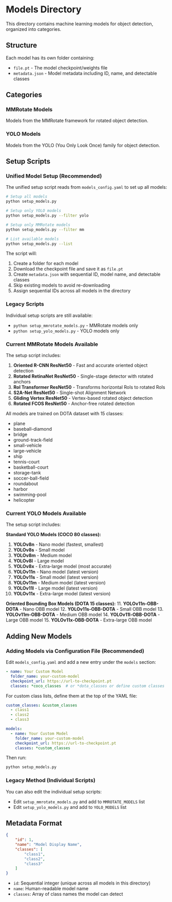# Models Directory

This directory contains machine learning models for object detection, organized into categories.

## Structure

Each model has its own folder containing:
- `file.pt` - The model checkpoint/weights file
- `metadata.json` - Model metadata including ID, name, and detectable classes

## Categories

### MMRotate Models
Models from the MMRotate framework for rotated object detection.

### YOLO Models
Models from the YOLO (You Only Look Once) family for object detection.

## Setup Scripts

### Unified Model Setup (Recommended)

The unified setup script reads from `models_config.yaml` to set up all models:

```bash
# Setup all models
python setup_models.py

# Setup only YOLO models
python setup_models.py --filter yolo

# Setup only MMRotate models
python setup_models.py --filter mm

# List available models
python setup_models.py --list
```

The script will:
1. Create a folder for each model
2. Download the checkpoint file and save it as `file.pt`
3. Create `metadata.json` with sequential ID, model name, and detectable classes
4. Skip existing models to avoid re-downloading
5. Assign sequential IDs across all models in the directory

### Legacy Scripts

Individual setup scripts are still available:
- `python setup_mmrotate_models.py` - MMRotate models only
- `python setup_yolo_models.py` - YOLO models only


### Current MMRotate Models Available

The setup script includes:
1. **Oriented R-CNN ResNet50** - Fast and accurate oriented object detection
2. **Rotated RetinaNet ResNet50** - Single-stage detector with rotated anchors
3. **RoI Transformer ResNet50** - Transforms horizontal RoIs to rotated RoIs
4. **S2A-Net ResNet50** - Single-shot Alignment Network
5. **Gliding Vertex ResNet50** - Vertex-based rotated object detection
6. **Rotated FCOS ResNet50** - Anchor-free rotated detection

All models are trained on DOTA dataset with 15 classes:
- plane
- baseball-diamond
- bridge
- ground-track-field
- small-vehicle
- large-vehicle
- ship
- tennis-court
- basketball-court
- storage-tank
- soccer-ball-field
- roundabout
- harbor
- swimming-pool
- helicopter

### Current YOLO Models Available

The setup script includes:

**Standard YOLO Models (COCO 80 classes):**
1. **YOLOv8n** - Nano model (fastest, smallest)
2. **YOLOv8s** - Small model
3. **YOLOv8m** - Medium model
4. **YOLOv8l** - Large model
5. **YOLOv8x** - Extra-large model (most accurate)
6. **YOLOv11n** - Nano model (latest version)
7. **YOLOv11s** - Small model (latest version)
8. **YOLOv11m** - Medium model (latest version)
9. **YOLOv11l** - Large model (latest version)
10. **YOLOv11x** - Extra-large model (latest version)

**Oriented Bounding Box Models (DOTA 15 classes):**
11. **YOLOv11n-OBB-DOTA** - Nano OBB model
12. **YOLOv11s-OBB-DOTA** - Small OBB model
13. **YOLOv11m-OBB-DOTA** - Medium OBB model
14. **YOLOv11l-OBB-DOTA** - Large OBB model
15. **YOLOv11x-OBB-DOTA** - Extra-large OBB model

## Adding New Models

### Adding Models via Configuration File (Recommended)

Edit `models_config.yaml` and add a new entry under the `models` section:

```yaml
- name: Your Custom Model
  folder_name: your-custom-model
  checkpoint_url: https://url-to-checkpoint.pt
  classes: *coco_classes  # or *dota_classes or define custom classes
```

For custom class lists, define them at the top of the YAML file:

```yaml
custom_classes: &custom_classes
  - class1
  - class2
  - class3

models:
  - name: Your Custom Model
    folder_name: your-custom-model
    checkpoint_url: https://url-to-checkpoint.pt
    classes: *custom_classes
```

Then run:
```bash
python setup_models.py
```

### Legacy Method (Individual Scripts)

You can also edit the individual setup scripts:
- Edit `setup_mmrotate_models.py` and add to `MMROTATE_MODELS` list
- Edit `setup_yolo_models.py` and add to `YOLO_MODELS` list

## Metadata Format

```json
{
    "id": 1,
    "name": "Model Display Name",
    "classes": [
        "class1",
        "class2",
        "class3"
    ]
}
```

- `id`: Sequential integer (unique across all models in this directory)
- `name`: Human-readable model name
- `classes`: Array of class names the model can detect

